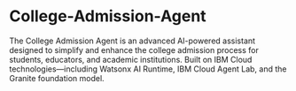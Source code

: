 # College-Admission-Agent
The College Admission Agent is an advanced AI-powered assistant designed to simplify and enhance the college admission process for students, educators, and academic institutions. Built on IBM Cloud technologies—including Watsonx AI Runtime, IBM Cloud Agent Lab, and the Granite foundation model.
